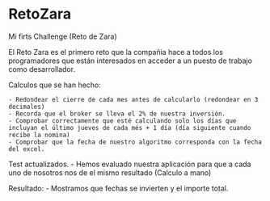 # RetoZara
Mi firts Challenge (Reto de Zara)

El Reto Zara es el primero reto que la compañia hace a todos los programadores que están interesados en acceder a un puesto de trabajo como desarrollador. 

Calculos que se han hecho:

	- Redondear el cierre de cada mes antes de calcularlo (redondear en 3 decimales)
	- Recorda que el broker se lleva el 2% de nuestra inversión. 
	- Comprobar correctamente que esté calculando solo los días que incluyan el último jueves de cada més + 1 día (día siguiente cuando recibe la nomina)
	- Comprobar que la fecha de nuestro algoritmo corresponda con la fecha del excel. 

Test actualizados.
	- Hemos evaluado nuestra aplicación para que a cada uno de nosotros nos de el mismo resultado (Calculo a mano)

Resultado: 
	- Mostramos que fechas se invierten y el importe total.
